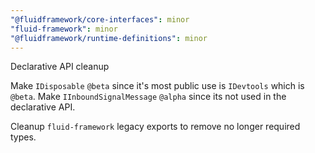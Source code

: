 ```yaml
---
"@fluidframework/core-interfaces": minor
"fluid-framework": minor
"@fluidframework/runtime-definitions": minor
---
```


Declarative API cleanup

Make `IDisposable` `@beta` since it's most public use is `IDevtools` which is `@beta`.
Make `IInboundSignalMessage` `@alpha` since its not used in the declarative API.

Cleanup `fluid-framework` legacy exports to remove no longer required types.
